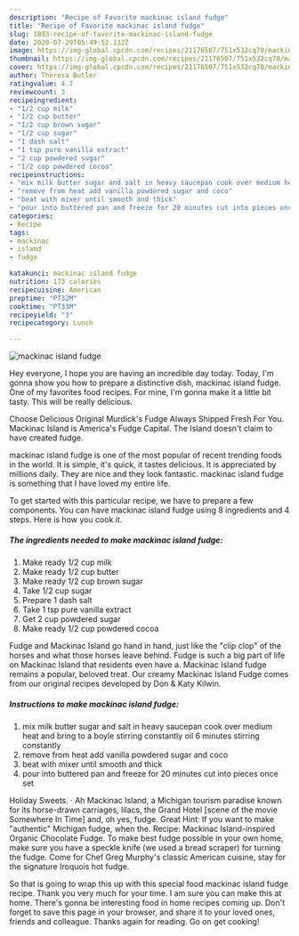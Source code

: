 ```yaml
---
description: "Recipe of Favorite mackinac island fudge"
title: "Recipe of Favorite mackinac island fudge"
slug: 1893-recipe-of-favorite-mackinac-island-fudge
date: 2020-07-29T05:49:52.132Z
image: https://img-global.cpcdn.com/recipes/21176507/751x532cq70/mackinac-island-fudge-recipe-main-photo.jpg
thumbnail: https://img-global.cpcdn.com/recipes/21176507/751x532cq70/mackinac-island-fudge-recipe-main-photo.jpg
cover: https://img-global.cpcdn.com/recipes/21176507/751x532cq70/mackinac-island-fudge-recipe-main-photo.jpg
author: Theresa Butler
ratingvalue: 4.7
reviewcount: 3
recipeingredient:
- "1/2 cup milk"
- "1/2 cup butter"
- "1/2 cup brown sugar"
- "1/2 cup sugar"
- "1 dash salt"
- "1 tsp pure vanilla extract"
- "2 cup powdered sugar"
- "1/2 cup powdered cocoa"
recipeinstructions:
- "mix milk butter sugar and salt in heavy saucepan cook over medium heat and bring to a boyle stirring constantly oil 6 minutes stirring constantly"
- "remove from heat add vanilla powdered sugar and coco"
- "beat with mixer until smooth and thick"
- "pour into buttered pan and freeze for 20 minutes cut into pieces once set"
categories:
- Recipe
tags:
- mackinac
- island
- fudge

katakunci: mackinac island fudge 
nutrition: 173 calories
recipecuisine: American
preptime: "PT32M"
cooktime: "PT33M"
recipeyield: "3"
recipecategory: Lunch

---
```



![mackinac island fudge](https://img-global.cpcdn.com/recipes/21176507/751x532cq70/mackinac-island-fudge-recipe-main-photo.jpg)

Hey everyone, I hope you are having an incredible day today. Today, I'm gonna show you how to prepare a distinctive dish, mackinac island fudge. One of my favorites food recipes. For mine, I'm gonna make it a little bit tasty. This will be really delicious.

Choose Delicious Original Murdick&#39;s Fudge Always Shipped Fresh For You. Mackinac Island is America&#39;s Fudge Capital. The Island doesn&#39;t claim to have created fudge.

mackinac island fudge is one of the most popular of recent trending foods in the world. It is simple, it's quick, it tastes delicious. It is appreciated by millions daily. They are nice and they look fantastic. mackinac island fudge is something that I have loved my entire life.


To get started with this particular recipe, we have to prepare a few components. You can have mackinac island fudge using 8 ingredients and 4 steps. Here is how you cook it.

<!--inarticleads1-->

##### The ingredients needed to make mackinac island fudge:

1. Make ready 1/2 cup milk
1. Make ready 1/2 cup butter
1. Make ready 1/2 cup brown sugar
1. Take 1/2 cup sugar
1. Prepare 1 dash salt
1. Take 1 tsp pure vanilla extract
1. Get 2 cup powdered sugar
1. Make ready 1/2 cup powdered cocoa


Fudge and Mackinac Island go hand in hand, just like the &#34;clip clop&#34; of the horses and what those horses leave behind. Fudge is such a big part of life on Mackinac Island that residents even have a. Mackinac Island fudge remains a popular, beloved treat. Our creamy Mackinac Island Fudge comes from our original recipes developed by Don &amp; Katy Kilwin. 

<!--inarticleads2-->

##### Instructions to make mackinac island fudge:

1. mix milk butter sugar and salt in heavy saucepan cook over medium heat and bring to a boyle stirring constantly oil 6 minutes stirring constantly
1. remove from heat add vanilla powdered sugar and coco
1. beat with mixer until smooth and thick
1. pour into buttered pan and freeze for 20 minutes cut into pieces once set


Holiday Sweets. · Ah Mackinac Island, a Michigan tourism paradise known for its horse-drawn carriages, lilacs, the Grand Hotel [scene of the movie Somewhere In Time] and, oh yes, fudge. Great Hint: If you want to make &#34;authentic&#34; Michigan fudge, when the. Recipe: Mackinac Island-inspired Organic Chocolate Fudge. To make best fudge possible in your own home, make sure you have a speckle knife (we used a bread scraper) for turning the fudge. Come for Chef Greg Murphy&#39;s classic American cuisine, stay for the signature Iroquois hot fudge. 

So that is going to wrap this up with this special food mackinac island fudge recipe. Thank you very much for your time. I am sure you can make this at home. There's gonna be interesting food in home recipes coming up. Don't forget to save this page in your browser, and share it to your loved ones, friends and colleague. Thanks again for reading. Go on get cooking!
